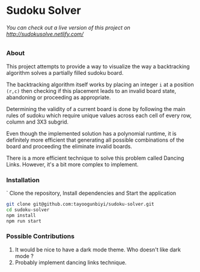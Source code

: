 # Sudoku Solver

###### You can check out a live version of this project on http://sudokusolve.netlify.com/

### About

This project attempts to provide a way to visualize the way a backtracking algorithm solves a partially filled sudoku board.

The backtracking algorithm itself works by placing an integer `i` at a position `(r,c)` then checking if this placement leads to an invalid board state, abandoning or proceeding as appropriate.

Determining the validity of a current board is done by following the main rules of sudoku which require unique values across each cell of every row, column and 3X3 subgrid.

Even though the implemented solution has a polynomial runtime, it is definitely more efficient that generating all possible combinations of the board and proceeding the eliminate invalid boards.

There is a more efficient technique to solve this problem called Dancing Links. However, it's a bit more complex to implement.

### Installation

`
Clone the repository, Install dependencies and Start the application

```sh
git clone git@github.com:tayoogunbiyi/sudoku-solver.git
cd sudoku-solver
npm install
npm run start
```

### Possible Contributions

1. It would be nice to have a dark mode theme. Who doesn't like dark mode ?
2. Probably implement dancing links technique.
